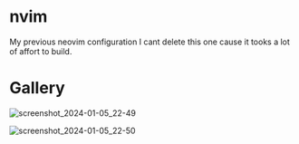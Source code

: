 # nvim
My previous neovim configuration
I cant delete this one cause it tooks a lot of affort to build.

# Gallery


![screenshot_2024-01-05_22-49](https://github.com/xenoxanite/neovim.old/assets/137907119/38b5c718-4259-4446-850e-b53e35dd991b)


![screenshot_2024-01-05_22-50](https://github.com/xenoxanite/neovim.old/assets/137907119/ca8b45a8-d179-4af8-98a4-be0940c0a4fe)
